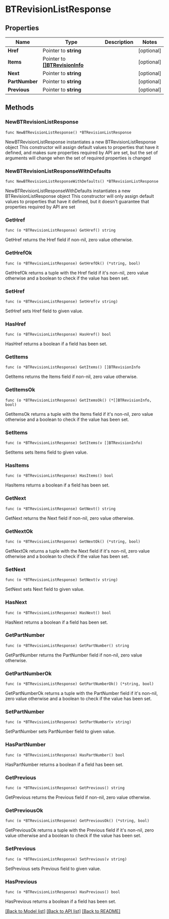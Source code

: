 # BTRevisionListResponse

## Properties

Name | Type | Description | Notes
------------ | ------------- | ------------- | -------------
**Href** | Pointer to **string** |  | [optional] 
**Items** | Pointer to [**[]BTRevisionInfo**](BTRevisionInfo.md) |  | [optional] 
**Next** | Pointer to **string** |  | [optional] 
**PartNumber** | Pointer to **string** |  | [optional] 
**Previous** | Pointer to **string** |  | [optional] 

## Methods

### NewBTRevisionListResponse

`func NewBTRevisionListResponse() *BTRevisionListResponse`

NewBTRevisionListResponse instantiates a new BTRevisionListResponse object
This constructor will assign default values to properties that have it defined,
and makes sure properties required by API are set, but the set of arguments
will change when the set of required properties is changed

### NewBTRevisionListResponseWithDefaults

`func NewBTRevisionListResponseWithDefaults() *BTRevisionListResponse`

NewBTRevisionListResponseWithDefaults instantiates a new BTRevisionListResponse object
This constructor will only assign default values to properties that have it defined,
but it doesn't guarantee that properties required by API are set

### GetHref

`func (o *BTRevisionListResponse) GetHref() string`

GetHref returns the Href field if non-nil, zero value otherwise.

### GetHrefOk

`func (o *BTRevisionListResponse) GetHrefOk() (*string, bool)`

GetHrefOk returns a tuple with the Href field if it's non-nil, zero value otherwise
and a boolean to check if the value has been set.

### SetHref

`func (o *BTRevisionListResponse) SetHref(v string)`

SetHref sets Href field to given value.

### HasHref

`func (o *BTRevisionListResponse) HasHref() bool`

HasHref returns a boolean if a field has been set.

### GetItems

`func (o *BTRevisionListResponse) GetItems() []BTRevisionInfo`

GetItems returns the Items field if non-nil, zero value otherwise.

### GetItemsOk

`func (o *BTRevisionListResponse) GetItemsOk() (*[]BTRevisionInfo, bool)`

GetItemsOk returns a tuple with the Items field if it's non-nil, zero value otherwise
and a boolean to check if the value has been set.

### SetItems

`func (o *BTRevisionListResponse) SetItems(v []BTRevisionInfo)`

SetItems sets Items field to given value.

### HasItems

`func (o *BTRevisionListResponse) HasItems() bool`

HasItems returns a boolean if a field has been set.

### GetNext

`func (o *BTRevisionListResponse) GetNext() string`

GetNext returns the Next field if non-nil, zero value otherwise.

### GetNextOk

`func (o *BTRevisionListResponse) GetNextOk() (*string, bool)`

GetNextOk returns a tuple with the Next field if it's non-nil, zero value otherwise
and a boolean to check if the value has been set.

### SetNext

`func (o *BTRevisionListResponse) SetNext(v string)`

SetNext sets Next field to given value.

### HasNext

`func (o *BTRevisionListResponse) HasNext() bool`

HasNext returns a boolean if a field has been set.

### GetPartNumber

`func (o *BTRevisionListResponse) GetPartNumber() string`

GetPartNumber returns the PartNumber field if non-nil, zero value otherwise.

### GetPartNumberOk

`func (o *BTRevisionListResponse) GetPartNumberOk() (*string, bool)`

GetPartNumberOk returns a tuple with the PartNumber field if it's non-nil, zero value otherwise
and a boolean to check if the value has been set.

### SetPartNumber

`func (o *BTRevisionListResponse) SetPartNumber(v string)`

SetPartNumber sets PartNumber field to given value.

### HasPartNumber

`func (o *BTRevisionListResponse) HasPartNumber() bool`

HasPartNumber returns a boolean if a field has been set.

### GetPrevious

`func (o *BTRevisionListResponse) GetPrevious() string`

GetPrevious returns the Previous field if non-nil, zero value otherwise.

### GetPreviousOk

`func (o *BTRevisionListResponse) GetPreviousOk() (*string, bool)`

GetPreviousOk returns a tuple with the Previous field if it's non-nil, zero value otherwise
and a boolean to check if the value has been set.

### SetPrevious

`func (o *BTRevisionListResponse) SetPrevious(v string)`

SetPrevious sets Previous field to given value.

### HasPrevious

`func (o *BTRevisionListResponse) HasPrevious() bool`

HasPrevious returns a boolean if a field has been set.


[[Back to Model list]](../README.md#documentation-for-models) [[Back to API list]](../README.md#documentation-for-api-endpoints) [[Back to README]](../README.md)


